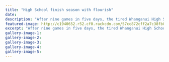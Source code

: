 ```yaml
---
title: "High School finish season with flourish"
date: 
description: "After nine games in five days, the tired Whanganui High School and Wanganui Collegiate players get together after their match yesterday, Wanganui Chronicle article on 2/9/16..."
featured-image: http://c1940652.r52.cf0.rackcdn.com/57cc872cff2a7c38fb001a99/WHSvColleg-playing-for-78th.-WHS-won-2-Sept-Chron.jpg
excerpt: "After nine games in five days, the tired Whanganui High School and Wanganui Collegiate players get together after their match yesterday."
gallery-image-1: 
gallery-image-2: 
gallery-image-3: 
gallery-image-4: 
gallery-image-5: 
---
```

